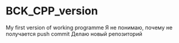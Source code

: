 # BCK_CPP_version
My first version of working programme 
Я не понимаю, почему не получается push commit 
Делаю новый репозиторий
